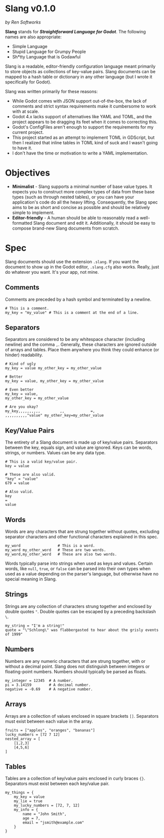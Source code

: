 # Slang v0.1.0
*by Ren Softworks*

**Slang** stands for ***Straightforward Language for Godot***. The following names are also appropriate:
- Simple Language
- Stupid Language for Grumpy People
- Sh\*tty Language that is Godawful

Slang is a readable, editor-friendly configuration language meant primarily to store objects as collections of key-value pairs. Slang documents can be mapped to a hash table or dictionary in any other language (but I wrote it specifically for Godot). 

Slang was written primarily for these reasons:
- While Godot comes with JSON support out-of-the-box, the lack of comments and strict syntax requirements make it cumbersome to work with at scale.
- Godot 4.x lacks support of alternatives like YAML and TOML, and the project appears to be dragging its feet when it comes to correcting this.
- Godot's ConfigFiles aren't enough to support the requirements for my current project.
- This project started as an attempt to implement TOML in GDScript, but then I realized that inline tables in TOML kind of suck and I wasn't going to have it.
- I don't have the time or motivation to write a YAML implementation.
# Objectives

- **Minimalist** - Slang supports a minimal number of base value types. It expects you to construct more complex types of data from these base types (such as through nested tables), or you can have your application's code do all the heavy lifting. Consequently, the Slang spec aims to be as short and concise as possible and should be relatively simple to implement.
- **Editor-friendly** - A human should be able to reasonably read a well-formatted Slang document and edit it. Additionally, it should be easy to compose brand-new Slang documents from scratch.
# Spec

Slang documents should use the extension `.slang`. If you want the document to show up in the Godot editor, `.slang.cfg` also works. Really, just do whatever you want. It's your app, not mine.
## Comments

Comments are preceded by a hash symbol and terminated by a newline.

```
# This is a comment.
my_key = "my_value" # This is a comment at the end of a line.
```
## Separators

Separators are considered to be any whitespace character (including newline) and the comma `,`. Generally, these characters are ignored outside of arrays and tables. Place them anywhere you think they could enhance (or hinder) readability.

```
# Kind of ugly
my_key = value my_other_key = my_other_value

# Better
my_key = value, my_other_key = my_other_value

# Even better
my_key = value, 
my_other_key = my_other_value

# Are you okay?
my_key,,,,,,,,,,         ,,            =,
,,,,,,,,,,"value" my_other_key=my_other_value
```
## Key/Value Pairs

The entirety of a Slang document is made up of key/value pairs. Separators between the key, equals sign, and value are ignored. Keys can be words, strings, or numbers. Values can be any data type.

```
# This is a valid key/value pair.
key = value

# These are also valid.
"key" = "value"
679 = value

# Also valid.
key
=
value
```
## Words

Words are any characters that are strung together without quotes, excluding separator characters and other functional characters explained in this spec. 

```
my_word                 # This is a word.
my_word my_other_word   # These are two words.
my_word,my_other_word   # These are also two words.
```

Words typically parse into strings when used as keys and values. Certain words, like `null`, `true`, or `false` can be parsed into their own types when used as a value depending on the parser's language, but otherwise have no special meaning in Slang.
## Strings

Strings are any collection of characters strung together and enclosed by double quotes `"`. Double quotes can be escaped by a preceding backslash `\`.

```
my_string = "I'm a string!"
quote = "\"Schlong\" was flabbergasted to hear about the grisly events of 1999"
```
## Numbers

Numbers are any numeric characters that are strung together, with or without a decimal point. Slang does not distinguish between integers or floating-point numbers. Numbers should typically be parsed as floats.

```
my_integer = 12345  # A number.
pi = 3.14159        # A decimal number.
negative = -0.69    # A negative number.
```
## Arrays

Arrays are a collection of values enclosed in square brackets `[]`. Separators must exist between each value in the array.

```
fruits = ["apples", "oranges", "bananas"]
lucky_numbers = [72 7 12]
nested_array = [
	[1,2,3]
	[4,5,6]
]
```
## Tables

Tables are a collection of key/value pairs enclosed in curly braces `{}`. Separators must exist between each key/value pair.

```
my_things = {
	my_key = value
	my_lie = true
	my_lucky_numbers = [72, 7, 12]
	my_info = {
		name = "John Smith",
		age = 7,
		email = "jsmith@example.com"
	}
}
```
